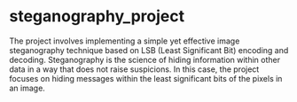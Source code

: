 # steganography_project
The project involves implementing a simple yet effective image steganography technique based 
on LSB (Least Significant Bit) encoding and decoding. Steganography is the science of hiding 
information within other data in a way that does not raise suspicions. In this case, the project 
focuses on hiding messages within the least significant bits of the pixels in an image.
